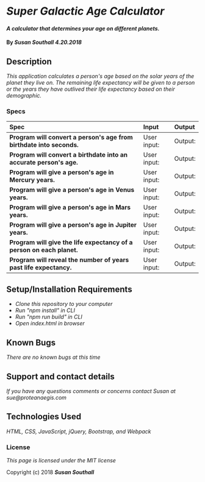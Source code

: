 # _Super Galactic Age Calculator_

#### _A calculator that determines your age on different planets._

#### By _**Susan Southall 4.20.2018**_

## Description

_This application calculates a person's age based on the solar years of the planet they live on.  The remaining life expectancy will be given to a person or the years they have outlived their life expectancy based on their demographic._

### Specs
| Spec | Input | Output |
| :-------------     | :------------- | :------------- |
| **Program will convert a person's age from birthdate into seconds.** | User input:  | Output:  |
| **Program will convert a birthdate into an accurate person's age.** | User input:  | Output:  |
| **Program will give a person's age in Mercury years.** | User input:  | Output:  |
| **Program will give a person's age in Venus years.** | User input:  | Output:  |
| **Program will give a person's age in Mars years.** | User input:  | Output:  |
| **Program will give a person's age in Jupiter years.** | User input:  | Output:  |
| **Program will give the life expectancy of a person on each planet.** | User input:  | Output:  |
| **Program will reveal the number of years past life expectancy.** | User input:  | Output:  |



## Setup/Installation Requirements

* _Clone this repository to your computer_
* _Run "npm install" in CLI_
* _Run "npm run build" in CLI_
* _Open index.html in browser_


## Known Bugs

_There are no known bugs at this time_

## Support and contact details

_If you have any questions comments or concerns contact Susan at sue@proteanaegis.com_

## Technologies Used

_HTML, CSS, JavaScript, jQuery, Bootstrap, and Webpack_

### License

*This page is licensed under the MIT license*

Copyright (c) 2018 **_Susan Southall_**
